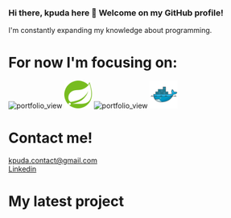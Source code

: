 ### Hi there, kpuda here 👋 Welcome on my GitHub profile!

I'm constantly expanding my knowledge about programming.
<h1>For now I'm focusing on:</h1>

<img width="55" alt="portfolio_view" src="https://raw.githubusercontent.com/jmnote/z-icons/master/svg/java.svg">  <img width="55" alt="portfolio_view" src="https://raw.githubusercontent.com/devicons/devicon/2ae2a900d2f041da66e950e4d48052658d850630/icons/spring/spring-original.svg">  <img width="50" alt="portfolio_view" src="https://raw.githubusercontent.com/jmnote/z-icons/master/svg/git.svg">  <img width="55" alt="portfolio_view" src="https://raw.githubusercontent.com/devicons/devicon/2ae2a900d2f041da66e950e4d48052658d850630/icons/docker/docker-original.svg">
<h1>Contact me!</h1>

kpuda.contact@gmail.com<br>
<a href="https://www.linkedin.com/in/krzysztof-puda-aaa5ab1b6/">Linkedin</a>
<h1>My latest project</h1>
<a href='https://github.com/kpuda/weatherAPI">weatherAPI</a><br>
weatherAPI is a project that focuses on creating RESTful web service. A data is fetched by consuming outside API.



<!--
**kpuda/kpuda** is a ✨ _special_ ✨ repository because its `README.md` (this file) appears on your GitHub profile.

Here are some ideas to get you started:

- 🔭 I’m currently working on ...
- 🌱 I’m currently learning ...
- 👯 I’m looking to collaborate on ...
- 🤔 I’m looking for help with ...
- 💬 Ask me about ...
- 📫 How to reach me: ...
- 😄 Pronouns: ...
- ⚡ Fun fact: ...
-->
